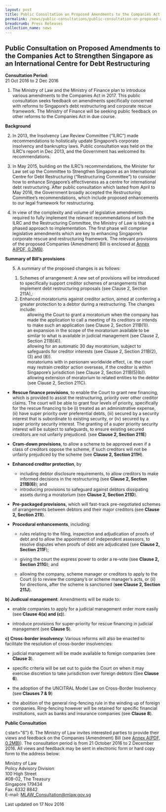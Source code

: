 ```yaml
---
layout: post
title: Public Consultation on Proposed Amendments to the Companies Act to Strengthen Singapore as an International Centre for Debt Restructuring
permalink: /news/public-consultations/public-consultation-on-proposed-amendments-to-the-companies-act-
breadcrumb: Press Releases
collection_name: news
---
```


Public Consultation on Proposed Amendments to the Companies Act to Strengthen Singapore as an International Centre for Debt Restructuring
---

**Consultation Period:**  
21 Oct 2016 to 2 Dec 2016

1. The Ministry of Law and the Ministry of Finance plan to introduce various amendments to the Companies Act in 2017. This public consultation seeks feedback on amendments specifically concerned with reforms to Singapore’s debt restructuring and corporate rescue framework. The Ministry of Finance will be seeking public feedback on other reforms to the Companies Act in due course.

**Background**

2. In 2013, the Insolvency Law Review Committee (“ILRC”) made recommendations to holistically update Singapore’s corporate insolvency and bankruptcy laws. Public consultation was held on the ILRC’s report in Dec 2013, and the Government has welcomed its recommendations.

3. In May 2015, building on the ILRC’s recommendations, the Minister for Law set up the Committee to Strengthen Singapore as an International Centre for Debt Restructuring (“Restructuring Committee”) to consider how to enhance Singapore’s effectiveness as a centre for international debt restructuring. After public consultation which lasted from April to May 2016, the Government broadly accepted the Restructuring Committee’s recommendations, which include proposed enhancements to our legal framework for restructuring.

4. In view of the complexity and volume of legislative amendments required to fully implement the relevant recommendations of both the ILRC and the Restructuring Committee, the Ministry of Law is taking a phased approach to implementation. The first phase will comprise legislative amendments which are key to enhancing Singapore’s corporate rescue and restructuring framework. The relevant provisions of the proposed Companies (Amendment) Bill is enclosed at [Annex A(PDF, 0.2MB)](/files/news/public-consultations/2016/10/CAB.pdf).

**Summary of Bill’s provisions**

<ol>
5. A summary of the proposed changes is as follows:

<ol style="list-style-type:"lower-alpha">
 <li>Schemes of arrangement: A new set of provisions will be introduced to specifically support creditor schemes of
 arrangements that implement debt restructuring proposals (see Clause 2,  Section 211A),:
 
  <li style="list-style-type:"lower-roman">Enhanced moratoriums against creditor action, aimed at conferring a greater protection to a debtor during a restructuring. The changes include:
 
  <ul>allowing the Court to grant a moratorium when the company has made the application to call a meeting of its creditors
 or intends to make such an application (see Clause 2, Section 211B(1)).</ul>
 
  <ul>an expansion in the scope of the moratorium available to be similar to what is available in judicial management (see Clause 2, Section 211B(4)).</ul>
   
  <ul>allowing for an automatic 30 day moratorium, subject to safeguards for creditor interests (see Clause 2, Section
 211B(2), (3) and (8)).</ul>
 
   <ul>moratoriums with in personam worldwide effect, i.e. the court may restrain creditor action overseas, if the creditor is within Singapore’s jurisdiction (see Clause 2, Section 211B(5)(b)).</ul>
   
   <ul>allowing extension of moratorium to related entities to the debtor (see Clause 2, Section 211C).</ul>
   
 </li>
 </li>
 </ol>
 </ol>

  * **Rescue finance provisions**, to enable the Court to grant new financing, which is provided to assist the restructuring, priority over other creditor claims. The court will be able to grant four levels of priority, specifically for the rescue financing to be (i) treated as an administrative expense, (ii) have super priority over preferential debts, (iii) secured by a security interest that is subordinate to existing security, or (iv) secured by a super priority security interest. The granting of a super priority security interest will be subject to safeguards, to ensure existing secured creditors are not unfairly prejudiced. (see **Clause 2,  Section 211E**) 
  
  * **Cram-down provisions**, to allow a scheme to be approved even if a class of creditors oppose the scheme, if such creditors will not be unfairly prejudiced by the scheme (see **Clause 2, Section 211H**).
  
  * **Enhanced creditor protection**, by
  
    * including debtor disclosure requirements, to allow creditors to make informed decisions in the restructuring (see **Clause 2, Section 211B(6)**); and
    * introducing provisions to safeguard against debtors dissipating assets during a moratorium (see **Clause 2, Section 211D**).
    
  * **Pre-packaged provisions**, which will fast-track pre-negotiated schemes of arrangements between debtors and their major creditors (see **Clause 2, Section 211I**).
  
  * **Procedural enhancements**, including:
  
    * rules relating to the filing, inspection and adjudication of proofs of debt and to allow the appointment of independent assessors, to resolve disputes when proofs of debt are adjudicated (see **Clause 2, Section 211F**);
    
    * giving the court the express power to order a re-vote (see **Clause 2, Section 211G**); and
    
    * allowing the company, scheme manager or creditors to apply to the Court (i) to review the company’s or scheme manager’s acts, or (ii) for directions, after the scheme is sanctioned (**see Clause 2, Section 211J**).
    
**b) Judicual management**: Amendments will be made to:

 * enable companies to apply for a judicial management order more easily (see **Clause 4(a) and (c)**).
 
 * introduce provisions for super-priority for rescue financing in judicial management (see **Clause 5**).
 
**c) Cross-border insolvency**: Various reforms will also be enacted to facilitate the resolution of cross-border insolvencies:

 * judicial management will be made available to foreign companies (see **Clause 3**).
 
 * specific criteria will be set out to guide the Court on when it may exercise discretion to take jurisdiction over foreign debtors (See **Clause 6**).
 
 * the adoption of the UNCITRAL Model Law on Cross-Border Insolvency (see **Clauses 7 & 9**)
 
 * the abolition of the general ring-fencing rule in the winding up of foreign companies. Ring-fencing however will be retained for specific financial institutions, such as banks and insurance companies (see **Clause 8**).
 
**Public Consultation**

{:start="6"}
6. The Ministry of Law invites interested parties to provide their views and feedback on the Companies (Amendment) Bill (see [Annex A(PDF, 0.2MB)](/files/news/public-consultations/2016/10/CAB.pdf)). The consultation period is from 21 October 2016 to 2 December 2016. All views and feedback may be sent in electronic form or hard copy form to the address below:

<p class="address-centered">Ministry of Law<br>
 Policy Advisory Division<br>
 100 High Street<br>
 #08-02, The Treasury<br>
 Singapore 179434<br>
 Fax: 6332 8842<br>
 E-mail: <a href="mailto:MLAW_Consultation@mlaw.gov.sg">MLAW_Consultation@mlaw.gov.sg</a>
</p>

<p class="right-side-updated">Last updated on 17 Nov 2016</p>
  
  



